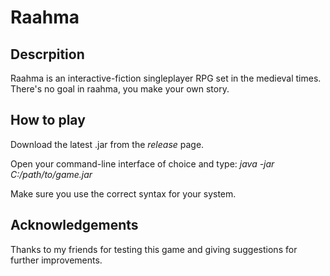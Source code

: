 # Raahma
## Descrpition

Raahma is an interactive-fiction singleplayer RPG set in the medieval times.
There's no goal in raahma, you make your own story.

## How to play

Download the latest .jar from the *release* page.

Open your command-line interface of choice and type: *java -jar C:/path/to/game.jar*

Make sure you use the correct syntax for your system.

## Acknowledgements

Thanks to my friends for testing this game and giving suggestions for further improvements.
